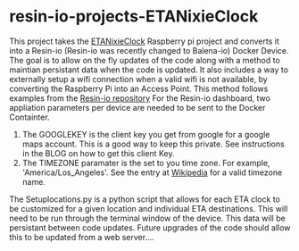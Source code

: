 # resin-io-projects-ETANixieClock
This project takes the [ETANixieClock](https://wp.me/p85ddV-Ad) Raspberry pi project and converts it into a Resin-io (Resin-io was recently changed to Balena-io) Docker Device.  The goal is to allow on the fly updates of the code along with a method to maintian persistant data when the code is updated.    It also includes a way to externally setup a wifi connection when a valid wifi is not available, by converting the Raspberry Pi into an Access Point.   This method follows examples from the [Resin-io repository](https://github.com/resin-io-projects/resin-wifi-connect-example)
For the Resin-io dashboard, two appliation parameters per device are needed to be sent to the Docker Containter.   
1. The GOOGLEKEY is the client key you get from google for a google maps account.  This is a good way to keep this private.   See instructions in the BLOG on how to get this client Key.
2. The TIMEZONE paramater is the set to you time zone.  For example, 'America/Los_Angeles'.   See the entry at [Wikipedia](https://en.wikipedia.org/wiki/List_of_tz_database_time_zones) for a valid timezone name.    

The Setuplocations.py is a python script that allows for each ETA clock to be customized for a given location and individual ETA destinations.   This will need to be run through the terminal window of the device.  This data will be persistant between code updates.  Future upgrades of the code should allow this to be updated from a web server....

